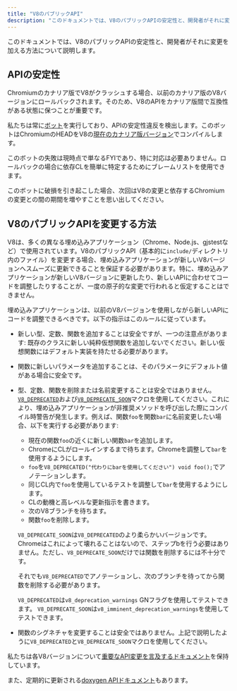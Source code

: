 ```yaml
---
title: "V8のパブリックAPI"
description: "このドキュメントでは、V8のパブリックAPIの安定性と、開発者がそれに変更を加える方法について説明します。"
---
```

このドキュメントでは、V8のパブリックAPIの安定性と、開発者がそれに変更を加える方法について説明します。

## APIの安定性

Chromiumのカナリア版でV8がクラッシュする場合、以前のカナリア版のV8バージョンにロールバックされます。そのため、V8のAPIをカナリア版間で互換性がある状態に保つことが重要です。

私たちは常に[ボット](https://ci.chromium.org/p/v8/builders/luci.v8.ci/Linux%20V8%20API%20Stability)を実行しており、APIの安定性違反を検出します。このボットはChromiumのHEADをV8の[現在のカナリア版バージョン](https://chromium.googlesource.com/v8/v8/+/refs/heads/canary)でコンパイルします。

このボットの失敗は現時点で単なるFYIであり、特に対応は必要ありません。ロールバックの場合に依存CLを簡単に特定するためにブレームリストを使用できます。

このボットに破損を引き起こした場合、次回はV8の変更と依存するChromiumの変更との間の期間を増やすことを思い出してください。

## V8のパブリックAPIを変更する方法

V8は、多くの異なる埋め込みアプリケーション（Chrome、Node.js、gjstestなど）で使用されています。V8のパブリックAPI（基本的に`include/`ディレクトリ内のファイル）を変更する場合、埋め込みアプリケーションが新しいV8バージョンへスムーズに更新できることを保証する必要があります。特に、埋め込みアプリケーションが新しいV8バージョンに更新したり、新しいAPIに合わせてコードを調整したりすることが、一度の原子的な変更で行われると仮定することはできません。

埋め込みアプリケーションは、以前のV8バージョンを使用しながら新しいAPIにコードを調整できるべきです。以下の指示はこのルールに従っています。

- 新しい型、定数、関数を追加することは安全ですが、一つの注意点があります: 既存のクラスに新しい純粋仮想関数を追加しないでください。新しい仮想関数にはデフォルト実装を持たせる必要があります。
- 関数に新しいパラメータを追加することは、そのパラメータにデフォルト値がある場合に安全です。
- 型、定数、関数を削除または名前変更することは安全ではありません。[`V8_DEPRECATED`](https://cs.chromium.org/chromium/src/v8/include/v8config.h?l=395&rcl=0425b20ad9a8ba38c2e0dd16e8814abb722bfdde)および[`V8_DEPRECATE_SOON`](https://cs.chromium.org/chromium/src/v8/include/v8config.h?l=403&rcl=0425b20ad9a8ba38c2e0dd16e8814abb722bfdde)マクロを使用してください。これにより、埋め込みアプリケーションが非推奨メソッドを呼び出した際にコンパイル時警告が発生します。例えば、関数`foo`を関数`bar`に名前変更したい場合、以下を実行する必要があります:
    - 現在の関数`foo`の近くに新しい関数`bar`を追加します。
    - ChromeにCLがロールインするまで待ちます。Chromeを調整して`bar`を使用するようにします。
    - `foo`を`V8_DEPRECATED("代わりにbarを使用してください") void foo();`でアノテーションします。
    - 同じCL内で`foo`を使用しているテストを調整して`bar`を使用するようにします。
    - CLの動機と高レベルな更新指示を書きます。
    - 次のV8ブランチを待ちます。
    - 関数`foo`を削除します。

    `V8_DEPRECATE_SOON`は`V8_DEPRECATED`のより柔らかいバージョンです。Chromeはこれによって壊れることはないので、ステップbを行う必要はありません。ただし、`V8_DEPRECATE_SOON`だけでは関数を削除するには不十分です。

    それでも`V8_DEPRECATED`でアノテーションし、次のブランチを待ってから関数を削除する必要があります。

    `V8_DEPRECATED`は`v8_deprecation_warnings` GNフラグを使用してテストできます。
    `V8_DEPRECATE_SOON`は`v8_imminent_deprecation_warnings`を使用してテストできます。

- 関数のシグネチャを変更することは安全ではありません。上記で説明したように`V8_DEPRECATED`と`V8_DEPRECATE_SOON`マクロを使用してください。

私たちは各V8バージョンについて[重要なAPI変更を言及するドキュメント](https://docs.google.com/document/d/1g8JFi8T_oAE_7uAri7Njtig7fKaPDfotU6huOa1alds/edit)を保持しています。

また、定期的に更新される[doxygen APIドキュメント](https://v8.dev/api)もあります。
